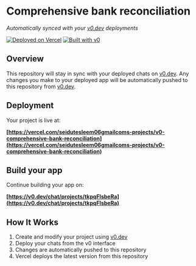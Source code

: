# Comprehensive bank reconciliation

*Automatically synced with your [v0.dev](https://v0.dev) deployments*

[![Deployed on Vercel](https://img.shields.io/badge/Deployed%20on-Vercel-black?style=for-the-badge&logo=vercel)](https://vercel.com/seidutesleem06gmailcoms-projects/v0-comprehensive-bank-reconciliation)
[![Built with v0](https://img.shields.io/badge/Built%20with-v0.dev-black?style=for-the-badge)](https://v0.dev/chat/projects/tkpqFlsbeRa)

## Overview

This repository will stay in sync with your deployed chats on [v0.dev](https://v0.dev).
Any changes you make to your deployed app will be automatically pushed to this repository from [v0.dev](https://v0.dev).

## Deployment

Your project is live at:

**[https://vercel.com/seidutesleem06gmailcoms-projects/v0-comprehensive-bank-reconciliation](https://vercel.com/seidutesleem06gmailcoms-projects/v0-comprehensive-bank-reconciliation)**

## Build your app

Continue building your app on:

**[https://v0.dev/chat/projects/tkpqFlsbeRa](https://v0.dev/chat/projects/tkpqFlsbeRa)**

## How It Works

1. Create and modify your project using [v0.dev](https://v0.dev)
2. Deploy your chats from the v0 interface
3. Changes are automatically pushed to this repository
4. Vercel deploys the latest version from this repository